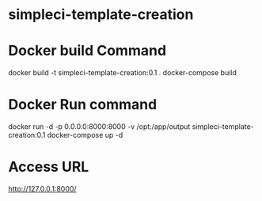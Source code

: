 # simpleci-template-creation

# Docker build Command
docker build -t simpleci-template-creation:0.1 . 
docker-compose build 

# Docker Run command 
docker run -d -p 0.0.0.0:8000:8000 -v /opt:/app/output simpleci-template-creation:0.1
docker-compose up -d 

# Access URL
http://127.0.0.1:8000/
